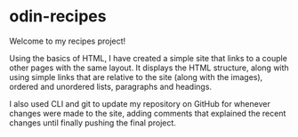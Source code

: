 # odin-recipes
Welcome to my recipes project!

Using the basics of HTML, I have created a simple site that links to a couple other pages with the same layout. It displays the HTML structure, along with using simple links that are relative to the site (along with the images), ordered and unordered lists, paragraphs and headings.

I also used CLI and git to update my repository on GitHub for whenever changes were made to the site, adding comments that explained the recent changes until finally pushing the final project.

